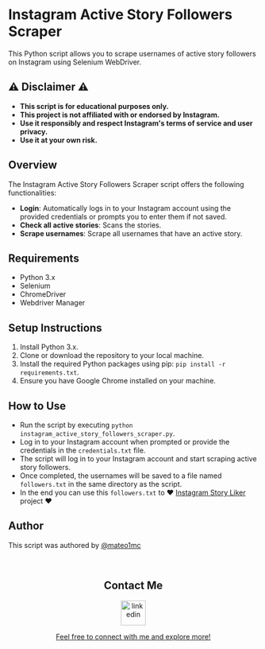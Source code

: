 # Instagram Active Story Followers Scraper

This Python script allows you to scrape usernames of active story followers on Instagram using Selenium WebDriver.


## ⚠️ Disclaimer ⚠️

- **This script is for educational purposes only.**
- **This project is not affiliated with or endorsed by Instagram.** 
- **Use it responsibly and respect Instagram's terms of service and user privacy.**
- **Use it at your own risk.**


## Overview

The Instagram Active Story Followers Scraper script offers the following functionalities:

- **Login**: Automatically logs in to your Instagram account using the provided credentials or prompts you to enter them if not saved.
- **Check all active stories**: Scans the stories.
- **Scrape usernames**: Scrape all usernames that have an active story.


## Requirements

- Python 3.x
- Selenium
- ChromeDriver
- Webdriver Manager


## Setup Instructions

1. Install Python 3.x.
2. Clone or download the repository to your local machine.
3. Install the required Python packages using pip: `pip install -r requirements.txt`.
4. Ensure you have Google Chrome installed on your machine.


## How to Use

- Run the script by executing `python instagram_active_story_followers_scraper.py`.
- Log in to your Instagram account when prompted or provide the credentials in the `credentials.txt` file.
- The script will log in to your Instagram account and start scraping active story followers.
- Once completed, the usernames will be saved to a file named `followers.txt` in the same directory as the script.
- In the end you can use this `followers.txt` to ❤️ [Instagram Story Liker](https://github.com/mateo1mc/Instagram-Story-Liker) project ❤️


## Author
This script was authored by [@mateo1mc](https://github.com/mateo1mc/)

<br>
<!-- Connect with me -->
<h2 align="center">Contact Me</h2>
<!--icons and links-->
<p align="center">
  <a href="https://www.linkedin.com/in/mateo1mc/" target="blank"><img align="center" src="https://user-images.githubusercontent.com/88904952/234979284-68c11d7f-1acc-4f0c-ac78-044e1037d7b0.png" alt="linkedin" height="50" width="50" /><p align="center">Feel free to connect with me and explore more!</p></a>
</p>
<br
